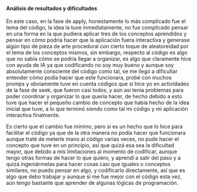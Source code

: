 #### Análisis de resultados y dificultades

En este caso, en la fase de apply, honestamente lo más complicado fue el tema del código, la idea la tuve inmediatamente, no fue complicado pensar en una forma en la que pudiera aplicar tres de los conceptos aprendidos
y pensar en cómo podría hacer que la aplicación fuera interactiva y generase algún tipo de pieza de arte procedural con cierto toque de aleatoreidad por el tema de los conceptos mismos, sin embargo, respecto al código
es algo que no sabía cómo se podría llegar a organizar, es algo que claramente hice con ayuda de IA ya que codificando no soy muy bueno y aunque soy absolutamente consciente del código como tal, se me llegó a dificultar 
entender cómo podía hacer que este funcionara, probé con muchos promps y obviamente tuve en cuenta códigos que sí hice yo en actividades de la fase de seek, que fueron casi todos, y aún así tenía problemas para poder
coordinar y organizar lo que quería hacer, de hecho debido a esto tuve que hacer el pequeño cambio de concepto que había hecho de la idea inicial que tuve, a lo que terminó siendo como tal mi código y mi aplicación 
interactiva finalmente.

Es cierto que el cambio fue mínimo, pero si es un hecho que lo hice para facilitar el código ya que de la otra manera no podía hacer que funcionara aunque traté de meterle mano al código varias veces, no pude
hacer el concepto que tuve en un principio, así que quizá esa sea la dificultad mayor, que debido a mis limitaciones al momento de codificar, aunque tengo otras formas de hacer lo que quiero, y aprendí a salir del paso
y a quizá ingeniármelas para hacer cosas casi que iguales o conceptos similares, no puedo pensar en algo, y codificarlo directamente, así que es algo que debo trabajar y aunque sí me fue mejor con el código esta vez,
aún tengo bastante que aprender de algunas lógicas de programación.
